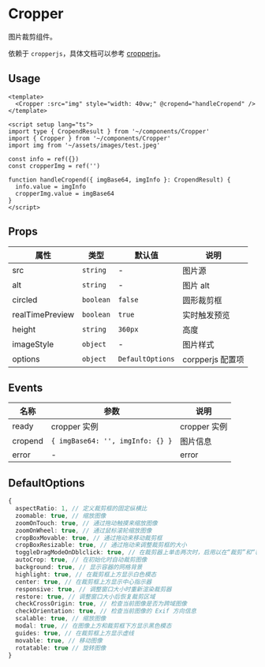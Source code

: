 # Cropper

图片裁剪组件。

依赖于 `cropperjs`，具体文档可以参考 [cropperjs](https://github.com/fengyuanchen/cropperjs)。

## Usage

``` vue
<template>
  <Cropper :src="img" style="width: 40vw;" @cropend="handleCropend" />
</template>

<script setup lang="ts">
import type { CropendResult } from '~/components/Cropper'
import { Cropper } from '~/components/Cropper'
import img from '~/assets/images/test.jpeg'

const info = ref({})
const cropperImg = ref('')

function handleCropend({ imgBase64, imgInfo }: CropendResult) {
  info.value = imgInfo
  cropperImg.value = imgBase64
}
</script>
```

## Props

| 属性            | 类型       | 默认值            | 说明             |
| --------------- | --------- | ---------------- | --------------- |
| src             | `string`  | -                | 图片源           |
| alt             | `string`  | -                | 图片 alt         |
| circled         | `boolean` | `false`          | 圆形裁剪框        |
| realTimePreview | `boolean` | `true`           | 实时触发预览      |
| height          | `string`  | `360px`          | 高度             |
| imageStyle      | `object`  | -                | 图片样式         |
| options         | `object`  | `DefaultOptions` | corpperjs 配置项 |

## Events

| 名称            | 参数                             | 说明              |
| ---------------| -------------------------------- | ---------------- |
| ready          | cropper 实例                      | cropper 实例     |
| cropend        | `{ imgBase64: '', imgInfo: {} }` | 图片信息          |
| error          | -                                | error            |

## DefaultOptions

```ts
{
  aspectRatio: 1, // 定义裁剪框的固定纵横比
  zoomable: true, // 缩放图像
  zoomOnTouch: true, // 通过拖动触摸来缩放图像
  zoomOnWheel: true, // 通过鼠标滚轮缩放图像
  cropBoxMovable: true, // 通过拖动来移动裁剪框
  cropBoxResizable: true, // 通过拖动来调整裁剪框的大小
  toggleDragModeOnDblclick: true, // 在裁剪器上单击两次时，启用以在“裁剪”和“移动”之间切换拖动模式
  autoCrop: true, // 在初始化时自动裁剪图像
  background: true, // 显示容器的网格背景
  highlight: true, // 在裁剪框上方显示白色模态
  center: true, // 在裁剪框上方显示中心指示器
  responsive: true, // 调整窗口大小时重新渲染裁剪器
  restore: true, // 调整窗口大小后恢复裁剪区域
  checkCrossOrigin: true, // 检查当前图像是否为跨域图像
  checkOrientation: true, // 检查当前图像的 Exif 方向信息
  scalable: true, // 缩放图像
  modal: true, // 在图像上方和裁剪框下方显示黑色模态
  guides: true, // 在裁剪框上方显示虚线
  movable: true, // 移动图像
  rotatable: true // 旋转图像
}
```
